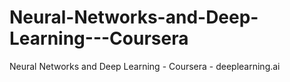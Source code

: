 # Neural-Networks-and-Deep-Learning---Coursera
Neural Networks and Deep Learning - Coursera - deeplearning.ai
